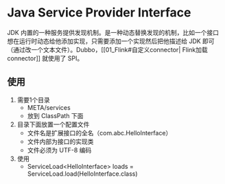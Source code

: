# Java Service Provider Interface

JDK 内置的一种服务提供发现机制。是一种动态替换发现的机制，比如一个接口想在运行时动态给他添加实现，只需要添加一个实现然后把他描述给 JDK 即可（通过改一个文本文件）。Dubbo，[[01_Flink#自定义connector| Flink加载connector]] 就使用了 SPI。

## 使用

1. 需要1个目录
	* META/services
	* 放到 ClassPath 下面
2. 目录下面放置一个配置文件
	* 文件名是扩展接口的全名（com.abc.HelloInterface）
	* 文件内部为接口的实现类
	* 文件必须为 UTF-8 编码
3. 使用
	* ServiceLoad\<HelloInterface\>  loads = ServiceLoad.load(HelloInterface.class)